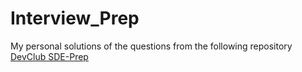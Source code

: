 # Interview_Prep

My personal solutions of the questions from the following repository \
[DevClub SDE-Prep](https://github.com/devclub-iitd/SDE-Prep/)
